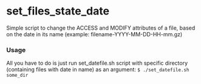 # set_files_state_date  
Simple script to change the ACCESS and MODIFY attributes of a file, based on the date in its name (example: filename-YYYY-MM-DD-HH-mm.gz)


### Usage
All you have to do is just run set_datefile.sh script with specific directory (containing files with date in name) as an argument: 
`$ ./set_datefile.sh some_dir`

